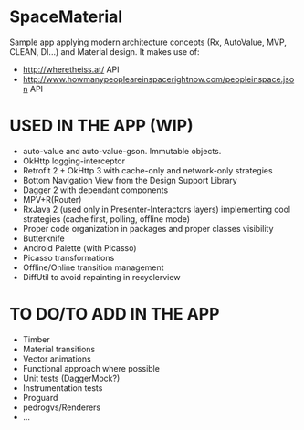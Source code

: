 # SpaceMaterial
Sample app applying modern architecture concepts (Rx, AutoValue, MVP, CLEAN, DI...) and Material design. It makes use of:
- http://wheretheiss.at/ API
- http://www.howmanypeopleareinspacerightnow.com/peopleinspace.json API

# USED IN THE APP (WIP)
- auto-value and auto-value-gson. Immutable objects.
- OkHttp logging-interceptor
- Retrofit 2 + OkHttp 3 with cache-only and network-only strategies
- Bottom Navigation View from the Design Support Library
- Dagger 2 with dependant components
- MPV+R(Router)
- RxJava 2 (used only in Presenter-Interactors layers) implementing cool strategies (cache first, polling, offline mode)
- Proper code organization in packages and proper classes visibility
- Butterknife
- Android Palette (with Picasso)
- Picasso transformations
- Offline/Online transition management
- DiffUtil to avoid repainting in recyclerview

# TO DO/TO ADD IN THE APP
- Timber
- Material transitions
- Vector animations
- Functional approach where possible
- Unit tests (DaggerMock?)
- Instrumentation tests
- Proguard
- pedrogvs/Renderers
- ...
